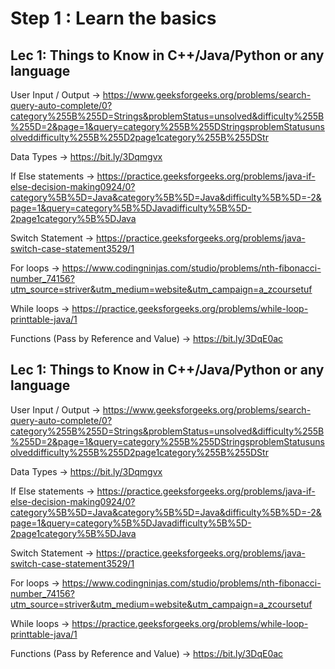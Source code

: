 # Step 1 : Learn the basics

## Lec 1: Things to Know in C++/Java/Python or any language

User Input / Output -> https://www.geeksforgeeks.org/problems/search-query-auto-complete/0?category%255B%255D=Strings&problemStatus=unsolved&difficulty%255B%255D=2&page=1&query=category%255B%255DStringsproblemStatusunsolveddifficulty%255B%255D2page1category%255B%255DStr

Data Types -> https://bit.ly/3Dqmgvx

If Else statements -> https://practice.geeksforgeeks.org/problems/java-if-else-decision-making0924/0?category%5B%5D=Java&category%5B%5D=Java&difficulty%5B%5D=-2&page=1&query=category%5B%5DJavadifficulty%5B%5D-2page1category%5B%5DJava

Switch Statement -> https://practice.geeksforgeeks.org/problems/java-switch-case-statement3529/1

For loops -> https://www.codingninjas.com/studio/problems/nth-fibonacci-number_74156?utm_source=striver&utm_medium=website&utm_campaign=a_zcoursetuf

While loops -> https://practice.geeksforgeeks.org/problems/while-loop-printtable-java/1

Functions (Pass by Reference and Value) -> https://bit.ly/3DqE0ac

## Lec 1: Things to Know in C++/Java/Python or any language

User Input / Output -> https://www.geeksforgeeks.org/problems/search-query-auto-complete/0?category%255B%255D=Strings&problemStatus=unsolved&difficulty%255B%255D=2&page=1&query=category%255B%255DStringsproblemStatusunsolveddifficulty%255B%255D2page1category%255B%255DStr

Data Types -> https://bit.ly/3Dqmgvx

If Else statements -> https://practice.geeksforgeeks.org/problems/java-if-else-decision-making0924/0?category%5B%5D=Java&category%5B%5D=Java&difficulty%5B%5D=-2&page=1&query=category%5B%5DJavadifficulty%5B%5D-2page1category%5B%5DJava

Switch Statement -> https://practice.geeksforgeeks.org/problems/java-switch-case-statement3529/1

For loops -> https://www.codingninjas.com/studio/problems/nth-fibonacci-number_74156?utm_source=striver&utm_medium=website&utm_campaign=a_zcoursetuf

While loops -> https://practice.geeksforgeeks.org/problems/while-loop-printtable-java/1

Functions (Pass by Reference and Value) -> https://bit.ly/3DqE0ac




